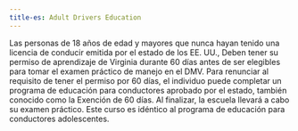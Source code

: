 ```yaml
---
title-es: Adult Drivers Education
---
```

Las personas de 18 años de edad y mayores que nunca hayan tenido una licencia de conducir emitida por el estado de los EE. UU., Deben tener su permiso de aprendizaje de Virginia durante 60 días antes de ser elegibles para tomar el examen práctico de manejo en el DMV. Para renunciar al requisito de tener el permiso por 60 días, el individuo puede completar un programa de educación para conductores aprobado por el estado, también conocido como la Exención de 60 días. Al finalizar, la escuela llevará a cabo su examen práctico. Este curso es idéntico al programa de educación para conductores adolescentes.